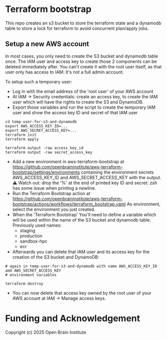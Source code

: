 # Terraform bootstrap

This repo creates an s3 bucket to store the terraform state and a dynamodb
table to store a lock for terraform to avoid concurrent plan/apply jobs.

## Setup a new AWS account

In most cases, you only need to create the S3 bucket and dynamodb table
once. The IAM user and access key to create those 2 components can be
deleted immediately after. You can't create it with the root user itself,
as that user only has access to IAM: it's not a full admin account.

To setup such a temporary user:

* Log in with the email address of the 'root user' of your AWS account
* At IAM -> Security credentials: create an access key, to create the IAM
  user which will have the rights to create the S3 and DynamoDB.
* Export those variables and run the script to create the temporary IAM user
  and show the access key ID and secret of that IAM user

```
cd temp-user-for-s3-and-dynamodb 
export AWS_ACCESS_KEY_ID=...
export AWS_SECRET_ACCESS_KEY=...
terraform init
terraform apply

terraform output -raw access_key_id
terraform output -raw secret_access_key
```

* Add a new environment in aws-terraform-bootstrap at https://github.com/openbraininstitute/aws-terraform-bootstrap/settings/environments
  containing the environment secrets AWS_ACCESS_KEY_ID and
  AWS_SECRET_ACCESS_KEY with the output.
  ⚠️ Watch out: drop the '%' at the end of printed key ID and secret: zsh
  has some issue when printing a newline.
* Run the Terraform Bootstrap action at https://github.com/openbraininstitute/aws-terraform-bootstrap/actions/workflows/terraform_bootstrap.yaml
  As environment, select the environment you just created.
* When the 'Terraform Bootstrap'
  You'll need to define a variable which will be used within the name of the
  S3 bucket and dynamodb table. Previously used names:
  * staging
  * production
  * sandbox-hpc
  * ecr
* Afterwards you can delete that IAM user and its access key for the
    creation of the S3 bucket and DynamoDB:

```
# again in temp-user-for-s3-and-dynamodb with same AWS_ACCESS_KEY_ID amd AWS_SECRET_ACCESS_KEY
# environment variables

terraform destroy
```

* You can now delete that access key owned by the root user of your AWS
  account at IAM -> Manage access keys.


# Funding and Acknowledgement

Copyright (c) 2025 Open Brain Institute
 
